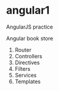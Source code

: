 # angular1
AngularJS practice  

Angular book store  
1. Router  
2. Controllers  
3. Directives  
4. Filters  
5. Services  
3. Templates  